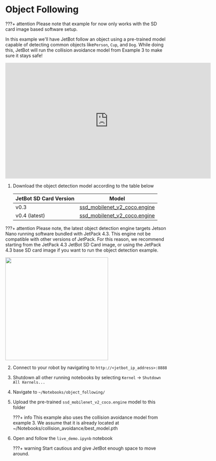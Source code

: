 # Object Following

???+ attention 
    Please note that example for now only works with the SD card image based software setup.

In this example we'll have JetBot follow an object using a pre-trained model capable of detecting common objects like``Person``, ``Cup``, and ``Dog``.  While doing this, JetBot will run the collision avoidance model from Example 3 to make sure it stays safe!

<iframe width="640" height="360" src="https://www.youtube.com/embed/MBUEbU9Q6wg" title="YouTube video player" frameborder="0" allow="accelerometer; autoplay; clipboard-write; encrypted-media; gyroscope; picture-in-picture; web-share" allowfullscreen></iframe>


1. Download the object detection model according to the table below

    | JetBot SD Card Version | Model |
    |----------------|-------|
    | v0.3           | [ssd_mobilenet_v2_coco.engine](https://drive.google.com/open?id=1RnNBHPDphIOWwHCSfeMCWQ7XN3w3tKFD) |
    | v0.4 (latest)  | [ssd_mobilenet_v2_coco.engine](https://drive.google.com/open?id=1KjlDMRD8uhgQmQK-nC2CZGHFTbq4qQQH) |

???+ attention 
    Please note, the latest object detection engine targets Jetson Nano running software bundled with JetPack 4.3. This engine not be compatible with other versions of JetPack. For this reason, we recommend starting from the JetPack 4.3 JetBot SD Card image, or using the JetPack 4.3 base SD card image if you want to run the object detection example.

<a href="https://raw.githubusercontent.com/wiki/NVIDIA-AI-IOT/jetbot/images/JL04_Object-Following.png"><img src="https://raw.githubusercontent.com/wiki/NVIDIA-AI-IOT/jetbot/images/JL04_Object-Following.png" height="320"></a>

2. Connect to your robot by navigating to ``http://<jetbot_ip_address>:8888``

3. Shutdown all other running notebooks by selecting ``Kernel`` -> ``Shutdown All Kernels...``
4. Navigate to ``~/Notebooks/object_following/``
5. Upload the pre-trained ``ssd_mobilenet_v2_coco.engine`` model to this folder

    ???+ info
        This example also uses the collision avoidance model from example 3. We assume that it is already located at ~/Notebooks/collision_avoidance/best_model.pth


6. Open and follow the ``live_demo.ipynb`` notebook
    
    ???+ warning
        Start cautious and give JetBot enough space to move around.


